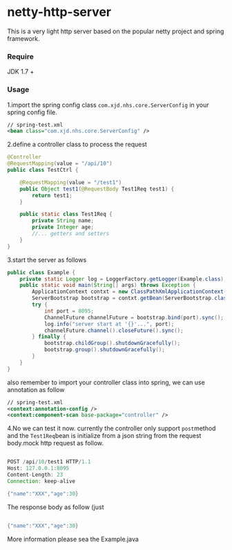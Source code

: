 # netty-http-server
This is a very light http server based on the popular netty project and spring framework.

### Require

JDK 1.7 +


### Usage

1.import the spring config class ``com.xjd.nhs.core.ServerConfig`` in your spring config file.

```xml
// spring-test.xml
<bean class="com.xjd.nhs.core.ServerConfig" />

```

2.define a controller class to process the request

```java
@Controller
@RequestMapping(value = "/api/10")
public class TestCtrl {

	@RequestMapping(value = "/test1")
	public Object test1(@RequestBody Test1Req test1) {
		return test1;
	}

	public static class Test1Req {
		private String name;
		private Integer age;
		//... getters and setters
	}
}

```

3.start the server as follows

```java
public class Example {
	private static Logger log = LoggerFactory.getLogger(Example.class);
	public static void main(String[] args) throws Exception {
		ApplicationContext contxt = new ClassPathXmlApplicationContext("classpath:spring-test.xml");
		ServerBootstrap bootstrap = contxt.getBean(ServerBootstrap.class);
		try {
			int port = 8095;
			ChannelFuture channelFuture = bootstrap.bind(port).sync();
			log.info("server start at '{}'...", port);
			channelFuture.channel().closeFuture().sync();
		} finally {
			bootstrap.childGroup().shutdownGracefully();
			bootstrap.group().shutdownGracefully();
		}
	}
}
```

also remember to import your controller class into spring, we can use annotation as follow

```xml
// spring-test.xml
<context:annotation-config />
<context:component-scan base-package="controller" />

```

4.No we can test it now. currently the controller only support ``post``method and the ``Test1Req``bean is initialize from a json string from the request body.mock http request as follow.

```java

POST /api/10/test1 HTTP/1.1
Host: 127.0.0.1:8095
Content-Length: 23
Connection: keep-alive

{"name":"XXX","age":30}


```
The response body as follow (just 

```java

{"name":"XXX","age":30}

```

More information please sea the Example.java
